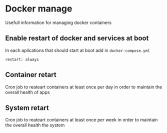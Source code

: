 # Docker manage

Usefull information for managing docker containers

## Enable restart of docker and services at boot

In each aplications that should start at boot add in  `docker-compose.yml`
```
restart: always
```

## Container retart
Cron job to reateart containers at least once per day in order to maintain the overall health of apps

## System retart 
Cron job to reateart containers at least once per week in order to maintain the overall health the system


